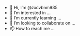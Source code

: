 - 👋 Hi, I’m @zxcvbnm935
- 👀 I’m interested in ...
- 🌱 I’m currently learning ...
- 💞️ I’m looking to collaborate on ...
- 📫 How to reach me ...

<!---
zxcvbnm935/zxcvbnm935 is a ✨ special ✨ repository because its `README.md` (this file) appears on your GitHub profile.
You can click the Preview link to take a look at your changes.
--->














